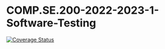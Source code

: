 # COMP.SE.200-2022-2023-1-Software-Testing

[![Coverage Status](https://coveralls.io/repos/github/Alzuu/COMP.SE.200-2022-2023-1-Software-Testing/badge.svg?branch=main)](https://coveralls.io/github/Alzuu/COMP.SE.200-2022-2023-1-Software-Testing?branch=main)
